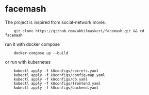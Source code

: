 # facemash

The project is inspired from social-network movie.

```
    git clone https://github.com/akhilmaskeri/facemash.git && cd facemash
```

run it with docker compose
```
    docker-compose up --build
```

or run with kubernetes
```
    kubectl apply -f k8configs/secrets.yaml
	kubectl apply -f k8configs/config-map.yaml
	kubectl apply -f k8configs/db.yaml
	kubectl apply -f k8configs/frontend.yaml
	kubectl apply -f k8configs/backend.yaml
```